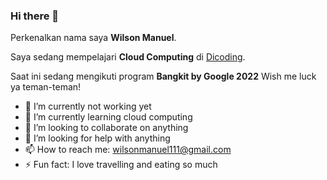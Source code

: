 ### Hi there 👋
Perkenalkan nama saya **Wilson Manuel**.

Saya sedang mempelajari **Cloud Computing** di [Dicoding](https://www.dicoding.com/).

Saat ini sedang mengikuti program **Bangkit by Google 2022** Wish me luck ya teman-teman!

- 🔭 I’m currently not working yet
- 🌱 I’m currently learning cloud computing
- 👯 I’m looking to collaborate on anything
- 🤔 I’m looking for help with anything
- 📫 How to reach me: wilsonmanuel111@gmail.com
- ⚡ Fun fact: I love travelling and eating so much

<!--
**doubleUM/doubleUM** is a ✨ _special_ ✨ repository because its `README.md` (this file) appears on your GitHub profile.

Here are some ideas to get you started:

- 🔭 I’m currently working on ...
- 🌱 I’m currently learning ...
- 👯 I’m looking to collaborate on ...
- 🤔 I’m looking for help with ...
- 💬 Ask me about ...
- 📫 How to reach me: ...
- 😄 Pronouns: ...
- ⚡ Fun fact: ...
-->
